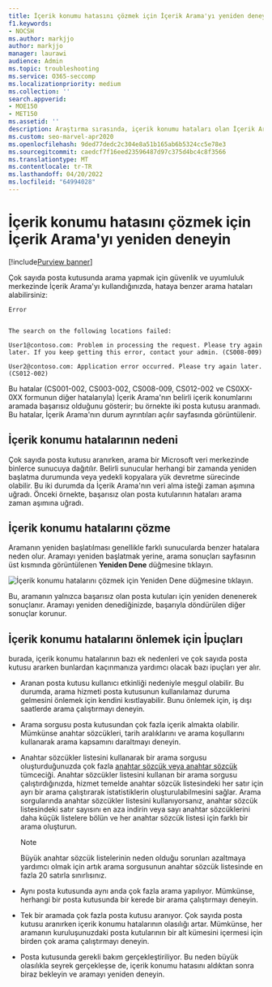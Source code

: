 ```yaml
---
title: İçerik konumu hatasını çözmek için İçerik Arama'yı yeniden deneyin
f1.keywords:
- NOCSH
ms.author: markjjo
author: markjjo
manager: laurawi
audience: Admin
ms.topic: troubleshooting
ms.service: O365-seccomp
ms.localizationpriority: medium
ms.collection: ''
search.appverid:
- MOE150
- MET150
ms.assetid: ''
description: Araştırma sırasında, içerik konumu hataları olan İçerik Aramalarını çözmek için Yeniden Dene düğmesini kullanabilirsiniz.
ms.custom: seo-marvel-apr2020
ms.openlocfilehash: 9ded77dedc2c304e8a51b165ab6b5324cc5e78e3
ms.sourcegitcommit: caedcf7f16eed23596487d97c375d4bc4c8f3566
ms.translationtype: MT
ms.contentlocale: tr-TR
ms.lasthandoff: 04/20/2022
ms.locfileid: "64994028"
---
```

# <a name="retry-a-content-search-to-resolve-a-content-location-error"></a>İçerik konumu hatasını çözmek için İçerik Arama'yı yeniden deneyin

[!include[Purview banner](../includes/purview-rebrand-banner.md)]

Çok sayıda posta kutusunda arama yapmak için güvenlik ve uyumluluk merkezinde İçerik Arama'yı kullandığınızda, hataya benzer arama hataları alabilirsiniz:

```text
Error


The search on the following locations failed:

User1@contoso.com: Problem in processing the request. Please try again later. If you keep getting this error, contact your admin. (CS008-009)

User2@contoso.com: Application error occurred. Please try again later. (CS012-002)
```

Bu hatalar (CS001-002, CS003-002, CS008-009, CS012-002 ve CS0XX-0XX formunun diğer hatalarıyla) İçerik Arama'nın belirli içerik konumlarını aramada başarısız olduğunu gösterir; bu örnekte iki posta kutusu aranmadı. Bu hatalar, İçerik Arama'nın durum ayrıntıları açılır sayfasında görüntülenir.

## <a name="cause-of-content-location-errors"></a>İçerik konumu hatalarının nedeni

Çok sayıda posta kutusu aranırken, arama bir Microsoft veri merkezinde binlerce sunucuya dağıtılır. Belirli sunucular herhangi bir zamanda yeniden başlatma durumunda veya yedekli kopyalara yük devretme sürecinde olabilir. Bu iki durumda da İçerik Arama'nın veri alma isteği zaman aşımına uğradı. Önceki örnekte, başarısız olan posta kutularının hataları arama zaman aşımına uğradı.

## <a name="resolving-content-location-errors"></a>İçerik konumu hatalarını çözme

Aramanın yeniden başlatılması genellikle farklı sunucularda benzer hatalara neden olur. Aramayı yeniden başlatmak yerine, arama sonuçları sayfasının üst kısmında görüntülenen **Yeniden Dene** düğmesine tıklayın.

![İçerik konumu hatalarını çözmek için Yeniden Dene düğmesine tıklayın.](../media/retrycontentsearch3.png)

Bu, aramanın yalnızca başarısız olan posta kutuları için yeniden denenerek sonuçlanır. Aramayı yeniden denediğinizde, başarıyla döndürülen diğer sonuçlar korunur.

## <a name="tips-to-avoid-content-location-errors"></a>İçerik konumu hatalarını önlemek için İpuçları

burada, içerik konumu hatalarının bazı ek nedenleri ve çok sayıda posta kutusu ararken bunlardan kaçınmanıza yardımcı olacak bazı ipuçları yer alır.

- Aranan posta kutusu kullanıcı etkinliği nedeniyle meşgul olabilir. Bu durumda, arama hizmeti posta kutusunun kullanılamaz duruma gelmesini önlemek için kendini kısıtlayabilir. Bunu önlemek için, iş dışı saatlerde arama çalıştırmayı deneyin.

- Arama sorgusu posta kutusundan çok fazla içerik almakta olabilir. Mümkünse anahtar sözcükleri, tarih aralıklarını ve arama koşullarını kullanarak arama kapsamını daraltmayı deneyin.

- Anahtar sözcükler listesini kullanarak bir arama sorgusu oluşturduğunuzda çok fazla [anahtar sözcük veya anahtar sözcük](view-keyword-statistics-for-content-search.md#get-keyword-statistics-for-searches) tümceciği. Anahtar sözcükler listesini kullanan bir arama sorgusu çalıştırdığınızda, hizmet temelde anahtar sözcük listesindeki her satır için ayrı bir arama çalıştırarak istatistiklerin oluşturulabilmesini sağlar. Arama sorgularında anahtar sözcükler listesini kullanıyorsanız, anahtar sözcük listesindeki satır sayısını en aza indirin veya sayı anahtar sözcüklerini daha küçük listelere bölün ve her anahtar sözcük listesi için farklı bir arama oluşturun.

  > [!NOTE]
  > Büyük anahtar sözcük listelerinin neden olduğu sorunları azaltmaya yardımcı olmak için artık arama sorgusunun anahtar sözcük listesinde en fazla 20 satırla sınırlısınız.

- Aynı posta kutusunda aynı anda çok fazla arama yapılıyor. Mümkünse, herhangi bir posta kutusunda bir kerede bir arama çalıştırmayı deneyin.

- Tek bir aramada çok fazla posta kutusu aranıyor. Çok sayıda posta kutusu aranırken içerik konumu hatalarının olasılığı artar. Mümkünse, her aramanın kuruluşunuzdaki posta kutularının bir alt kümesini içermesi için birden çok arama çalıştırmayı deneyin.

- Posta kutusunda gerekli bakım gerçekleştiriliyor. Bu neden büyük olasılıkla seyrek gerçekleşse de, içerik konumu hatasını aldıktan sonra biraz bekleyin ve aramayı yeniden deneyin.
